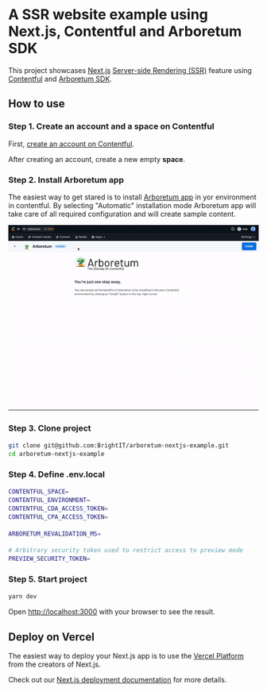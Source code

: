 # A SSR website example using Next.js, Contentful and Arboretum SDK

This project showcases [Next.js](https://nextjs.org/) [Server-side Rendering (SSR)](https://nextjs.org/docs/pages/building-your-application/rendering/server-side-rendering) feature using [Contentful](https://www.contentful.com/) and [Arboretum SDK](https://github.com/BrightIT/arboretum-sdk).

## How to use

### Step 1. Create an account and a space on Contentful

First, [create an account on Contentful](https://www.contentful.com/sign-up/).

After creating an account, create a new empty **space**.

### Step 2. Install Arboretum app

The easiest way to get stared is to install [Arboretum app](https://www.contentful.com/marketplace/contentful-app/arboretum/) in yor environment in contentful. By selecting "Automatic" installation mode Arboretum app will take care of all required configuration and will create sample content.

![](./arboretum-app-install-speedx2.gif)

### Step 3. Clone project

```bash
git clone git@github.com:BrightIT/arboretum-nextjs-example.git
cd arboretum-nextjs-example
```

### Step 4. Define .env.local

```bash
CONTENTFUL_SPACE=
CONTENTFUL_ENVIRONMENT=
CONTENTFUL_CDA_ACCESS_TOKEN=
CONTENTFUL_CPA_ACCESS_TOKEN=

ARBORETUM_REVALIDATION_MS=

# Arbitrary security token used to restrict access to preview mode
PREVIEW_SECURITY_TOKEN=
```

### Step 5. Start project
```bash
yarn dev
```
Open [http://localhost:3000](http://localhost:3000) with your browser to see the result.

## Deploy on Vercel

The easiest way to deploy your Next.js app is to use the [Vercel Platform](https://vercel.com/new?utm_medium=default-template&filter=next.js&utm_source=create-next-app&utm_campaign=create-next-app-readme) from the creators of Next.js.

Check out our [Next.js deployment documentation](https://nextjs.org/docs/deployment) for more details.
